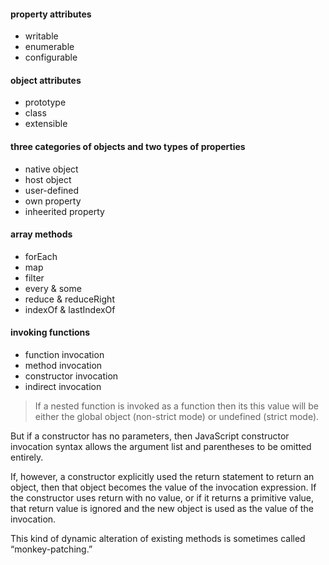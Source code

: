 #### property attributes
* writable
* enumerable
* configurable

#### object attributes
* prototype
* class
* extensible

#### three categories of objects and two types of properties
* native object
* host object
* user-defined
* own property
* inheerited property

#### array methods
* forEach
* map
* filter
* every & some
* reduce & reduceRight
* indexOf & lastIndexOf

#### invoking functions
* function invocation
* method invocation
* constructor invocation
* indirect invocation

> If a nested function is invoked as a function then its this value will be either the global object (non-strict mode) or undefined (strict mode). 

But if a constructor has no parameters, then JavaScript constructor invocation syntax allows the argument list and parentheses to be omitted entirely.

If, however, a constructor explicitly used the return statement to return an object, then that object becomes the value of the invocation expression. If the constructor uses return with no value, or if it returns a primitive value, that return value is ignored and the new object is used as the value of the invocation.

This kind of dynamic alteration of existing methods is sometimes called “monkey-patching.”

